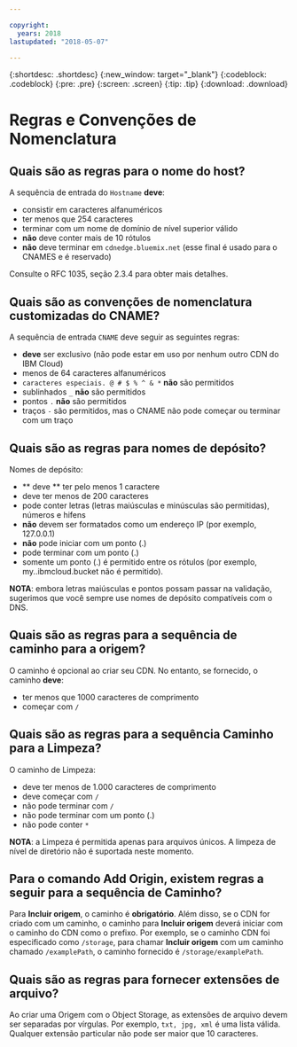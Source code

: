 ```yaml
---

copyright:
  years: 2018
lastupdated: "2018-05-07"

---
```


{:shortdesc: .shortdesc}
{:new_window: target="_blank"}
{:codeblock: .codeblock}
{:pre: .pre}
{:screen: .screen}
{:tip: .tip}
{:download: .download}

# Regras e Convenções de Nomenclatura

## Quais são as regras para o nome do host?
A sequência de entrada do `Hostname` **deve**:
  * consistir em caracteres alfanuméricos
  * ter menos que 254 caracteres
  * terminar com um nome de domínio de nível superior válido
  * **não** deve conter mais de 10 rótulos
  * **não** deve terminar em `cdnedge.bluemix.net`
(esse final é usado para o CNAMES e é reservado)

Consulte o RFC 1035, seção 2.3.4 para obter mais detalhes.

## Quais são as convenções de nomenclatura customizadas do CNAME?
A sequência de entrada `CNAME` deve seguir as seguintes regras:
  * **deve** ser exclusivo (não pode estar em uso por nenhum outro CDN do IBM Cloud)
  * menos de 64 caracteres alfanuméricos
  * `caracteres especiais. @ # $ % ^ & *` **não** são permitidos
  * sublinhados `_` **não** são permitidos
  * pontos `.` **não** são permitidos
  * traços `-` são permitidos, mas o CNAME não pode começar ou terminar com um traço

## Quais são as regras para nomes de depósito?
Nomes de depósito:
  * ** deve **  ter pelo menos 1 caractere
  * deve ter menos de 200 caracteres
  * pode conter letras (letras maiúsculas e minúsculas são permitidas), números e hifens
  * **não** devem ser formatados como um endereço IP (por exemplo, 127.0.0.1)
  * **não** pode iniciar com um ponto (.)
  * pode terminar com um ponto (.)
  * somente um ponto (.) é permitido entre os rótulos (por exemplo, my..ibmcloud.bucket não é permitido).

**NOTA**: embora letras maiúsculas e pontos possam passar na validação, sugerimos que você sempre use nomes de depósito compatíveis com o DNS.

## Quais são as regras para a sequência de caminho para a origem?
O caminho é opcional ao criar seu CDN. No entanto, se fornecido, o caminho **deve**:
  * ter menos que 1000 caracteres de comprimento
  * começar com  ` / `

## Quais são as regras para a sequência Caminho para a Limpeza?
O caminho de Limpeza:
  * deve ter menos de 1.000 caracteres de comprimento
  * deve começar com  ` / `
  * não pode terminar com  ` / `
  * não pode terminar com um ponto (.)
  * não pode conter `*`

**NOTA**: a Limpeza é permitida apenas para arquivos únicos.
A limpeza de nível de diretório não é suportada neste momento.

## Para o comando **Add Origin**, existem regras a seguir para a sequência de Caminho?
Para **Incluir origem**, o caminho é **obrigatório**. Além disso, se o CDN for criado com um caminho, o caminho para **Incluir origem** deverá iniciar com o caminho do CDN como o prefixo. 
Por exemplo, se o caminho CDN foi especificado como `/storage`, para chamar
**Incluir origem** com um caminho chamado `/examplePath`,
o caminho fornecido é `/storage/examplePath`.

## Quais são as regras para fornecer extensões de arquivo?
Ao criar uma Origem com o Object Storage, as extensões de arquivo devem ser separadas por
vírgulas. Por exemplo, `txt, jpg, xml` é uma lista válida. Qualquer extensão particular não
pode ser maior que 10 caracteres.

